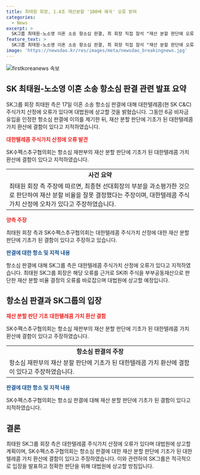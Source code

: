 ```yaml
---
title: 최태원 회장, 1.4조 재산분할 '100배 왜곡' 오류 밝혀
categories:
  - News
excerpt: >
  SK그룹 최태원-노소영 이혼 소송 항소심 판결, 최 회장 직접 참석 "재산 분할 판단에 오류" 주장. 대한텔레콤 주식가치 산정 오류 밝혀, 대법원에 상고 의향. 6공 비자금 유입 인정에도 이의 제기하며 판결 내용 오류 지적. 최종현 선대회장의 기여도를 과소평가한 판단에 이의 제기, '100배 왜곡' 지적. SK그룹 이미지 추락 우려, 상고 및 명예회복 조치로 사실 관계 바로잡기에 힘쓸 예정.
feature_text: >
  SK그룹 최태원-노소영 이혼 소송 항소심 판결, 최 회장 직접 참석 "재산 분할 판단에 오류" 주장. 대한텔레콤 주식가치 산정 오류 밝혀, 대법원에 상고 의향. 6공 비자금 유입 인정에도 이의 제기하며 판결 내용 오류 지적. 최종현 선대회장의 기여도를 과소평가한 판단에 이의 제기, '100배 왜곡' 지적. SK그룹 이미지 추락 우려, 상고 및 명예회복 조치로 사실 관계 바로잡기에 힘쓸 예정.
image: 'https://newsdao.kr/res/images/meta/newsdao_breakingnews.jpg'
---
```


<p><img src="https://newsdao.kr/res/images/meta/newsdao_breakingnews.jpg" alt="firstkoreanews 속보" /></p>

<h2 data-ke-size="size26">SK 최태원-노소영 이혼 소송 항소심 판결 관련 발표 요약</h2>

<p data-ke-size="size16"></p>

<p>SK그룹 회장 최태원 측은 17일 이혼 소송 항소심 판결에 대해 대한텔레콤(현 SK C&amp;C) 주식가치 산정에 오류가 있다며 대법원에 상고할 것을 밝혔습니다. 그동안 6공 비자금 유입을 인정한 항소심 판결에 이의를 제기한 뒤, 재산 분할 판단에 기초가 된 대한텔레콤 가치 환산에 결함이 있다고 지적하였습니다.</p>

<p data-ke-size="size16"><b><span style="color: #ee2323;">대한텔레콤 주식가치 산정에 오류 발견</span></b></p>

<p>SK수펙스추구협의회는 항소심 재판부의 재산 분할 판단에 기초가 된 대한텔레콤 가치 환산에 결함이 있다고 지적하였습니다.</p>

<table>
  <tr>
    <td style="text-align: center; height: 17px;"><b>사건 요약</b></td>
  </tr>
  <tr>
    <td>최태원 회장 측 주장에 따르면, 최종현 선대회장의 부분을 과소평가한 것으로 판단하여 재산 분할 비율을 잘못 결정했다는 주장이며, 대한텔레콤 주식가치 산정에 오차가 있다고 주장하였습니다.</td>
  </tr>
</table>

<p data-ke-size="size16"><b><span style="color: #ee2323;">양측 주장</span></b></p>

<p>최태원 회장 측과 SK수펙스추구협의회는 대한텔레콤 주식가치 산정에 대한 재산 분할 판단에 기초가 된 결함이 있다고 주장하고 있습니다.</p>

<p data-ke-size="size16"><b><span style="color: #1a5490;">판결에 대한 항소 및 지적 내용</span></b></p>

<p>항소심 판결에 대해 SK그룹 측은 대한텔레콤 주식가치 산정에 오류가 있다고 지적하였습니다. 최태원 SK그룹 회장은 해당 오류를 근거로 SK㈜ 주식을 부부공동재산으로 판단한 재산 분할 비율 결정의 오류를 바로잡으며 대법원에 상고할 예정입니다.</p>

<p data-ke-size="size16"></p>

<h2 data-ke-size="size26">항소심 판결과 SK그룹의 입장</h2>

<p data-ke-size="size16"><b><span style="color: #ee2323;">재산 분할 판단 기초 대한텔레콤 가치 환산 결함</span></b></p>

<p>SK수펙스추구협의회는 항소심 재판부의 재산 분할 판단에 기초가 된 대한텔레콤 가치 환산에 결함이 있다고 주장하였습니다.</p>

<table>
  <tr>
    <td style="text-align: center; height: 17px;"><b>항소심 판결의 주장</b></td>
  </tr>
  <tr>
    <td>항소심 재판부의 재산 분할 판단에 기초가 된 대한텔레콤 가치 환산에 결함이 있다고 주장하였습니다.</td>
  </tr>
</table>

<p data-ke-size="size16"><b><span style="color: #1a5490;">판결에 대한 항소 및 지적 내용</span></b></p>

<p>SK수펙스추구협의회는 항소심 판결에 대해 재산 분할 판단에 기초가 된 결함이 있다고 지적하였습니다.</p>

<p data-ke-size="size16"></p>

<h2 data-ke-size="size26">결론</h2>

<p data-ke-size="size16">최태원 SK그룹 회장 측은 대한텔레콤 주식가치 산정에 오류가 있다며 대법원에 상고할 계획이며, SK수펙스추구협의회는 항소심 판결에 대한 재산 분할 판단에 기초가 된 대한텔레콤 가치 환산에 결함이 있다고 주장하였습니다. 이와 관련하여 SK그룹은 적극적으로 입장을 발표하고 정확한 판단을 위해 대법원에 상고할 방침입니다.</p>

